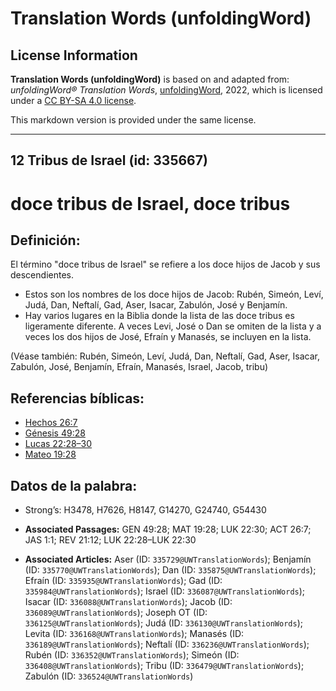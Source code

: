 # Translation Words (unfoldingWord)

## License Information

**Translation Words (unfoldingWord)** is based on and adapted from: _unfoldingWord® Translation Words_, [unfoldingWord](https://unfoldingword.org/utw), 2022, which is licensed under a [CC BY-SA 4.0 license](https://creativecommons.org/licenses/by-sa/4.0/legalcode.en).

This markdown version is provided under the same license.



--------------------------------

## 12 Tribus de Israel (id: 335667)

doce tribus de Israel, doce tribus
==================================

Definición:
-----------

El término "doce tribus de Israel" se refiere a los doce hijos de Jacob y sus descendientes.

* Estos son los nombres de los doce hijos de Jacob: Rubén, Simeón, Leví, Judá, Dan, Neftalí, Gad, Aser, Isacar, Zabulón, José y Benjamín.
* Hay varios lugares en la Biblia donde la lista de las doce tribus es ligeramente diferente. A veces Levi, José o Dan se omiten de la lista y a veces los dos hijos de José, Efraín y Manasés, se incluyen en la lista.

(Véase también: Rubén, Simeón, Leví, Judá, Dan, Neftalí, Gad, Aser, Isacar, Zabulón, José, Benjamín, Efraín, Manasés, Israel, Jacob, tribu)

Referencias bíblicas:
---------------------

* [Hechos 26:7](https://ref.ly/Acts26:7)
* [Génesis 49:28](https://ref.ly/Gen49:28)
* [Lucas 22:28–30](https://ref.ly/Luke22:28-Luke22:30)
* [Mateo 19:28](https://ref.ly/Matt19:28)

Datos de la palabra:
--------------------

* Strong’s: H3478, H7626, H8147, G14270, G24740, G54430

* **Associated Passages:** GEN 49:28; MAT 19:28; LUK 22:30; ACT 26:7; JAS 1:1; REV 21:12; LUK 22:28–LUK 22:30
* **Associated Articles:** Aser (ID: `335729@UWTranslationWords`); Benjamín (ID: `335770@UWTranslationWords`); Dan (ID: `335875@UWTranslationWords`); Efraín (ID: `335935@UWTranslationWords`); Gad (ID: `335984@UWTranslationWords`); Israel (ID: `336087@UWTranslationWords`); Isacar (ID: `336088@UWTranslationWords`); Jacob (ID: `336089@UWTranslationWords`); Joseph OT (ID: `336125@UWTranslationWords`); Judá (ID: `336130@UWTranslationWords`); Levita (ID: `336168@UWTranslationWords`); Manasés (ID: `336189@UWTranslationWords`); Neftalí (ID: `336236@UWTranslationWords`); Rubén (ID: `336352@UWTranslationWords`); Simeón (ID: `336408@UWTranslationWords`); Tribu (ID: `336479@UWTranslationWords`); Zabulón (ID: `336524@UWTranslationWords`)

